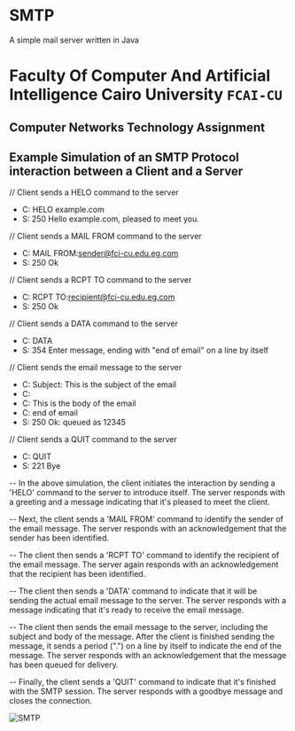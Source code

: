 # SMTP
A simple mail server written in Java

# Faculty Of Computer And Artificial Intelligence Cairo University `FCAI-CU`

## 	Computer Networks Technology Assignment


## Example Simulation of an SMTP Protocol interaction between a Client and a Server

//  Client sends a HELO command to the server
- C: HELO example.com
- S: 250 Hello example.com, pleased to meet you.

//  Client sends a MAIL FROM command to the server
- C: MAIL FROM:<sender@fci-cu.edu.eg.com>
- S: 250 Ok

//  Client sends a RCPT TO command to the server
- C: RCPT TO:<recipient@fci-cu.edu.eg.com>
- S: 250 Ok

//  Client sends a DATA command to the server
- C: DATA
- S: 354 Enter message, ending with "end of email" on a line by itself

//  Client sends the email message to the server
- C: Subject: This is the subject of the email
- C:
- C: This is the body of the email
- C: end of email
- S: 250 Ok: queued as 12345

//  Client sends a QUIT command to the server
- C: QUIT
- S: 221 Bye



-- In the above simulation, the client initiates the interaction by sending a 'HELO' command to the server to introduce itself. The server responds with a greeting and a message indicating that it's pleased to meet the client.

-- Next, the client sends a 'MAIL FROM' command to identify the sender of the email message. The server responds with an acknowledgement that the sender has been identified.

-- The client then sends a 'RCPT TO' command to identify the recipient of the email message. The server again responds with an acknowledgement that the recipient has been identified.

-- The client then sends a 'DATA' command to indicate that it will be sending the actual email message to the server. The server responds with a message indicating that it's ready to receive the email message.

-- The client then sends the email message to the server, including the subject and body of the message. After the client is finished sending the message, it sends a period (".") on a line by itself to indicate the end of the message. The server responds with an acknowledgement that the message has been queued for delivery.

-- Finally, the client sends a 'QUIT' command to indicate that it's finished with the SMTP session. The server responds with a goodbye message and closes the connection.


![SMTP](https://img.shields.io/badge/SMTP-supported-brightgreen.svg)
